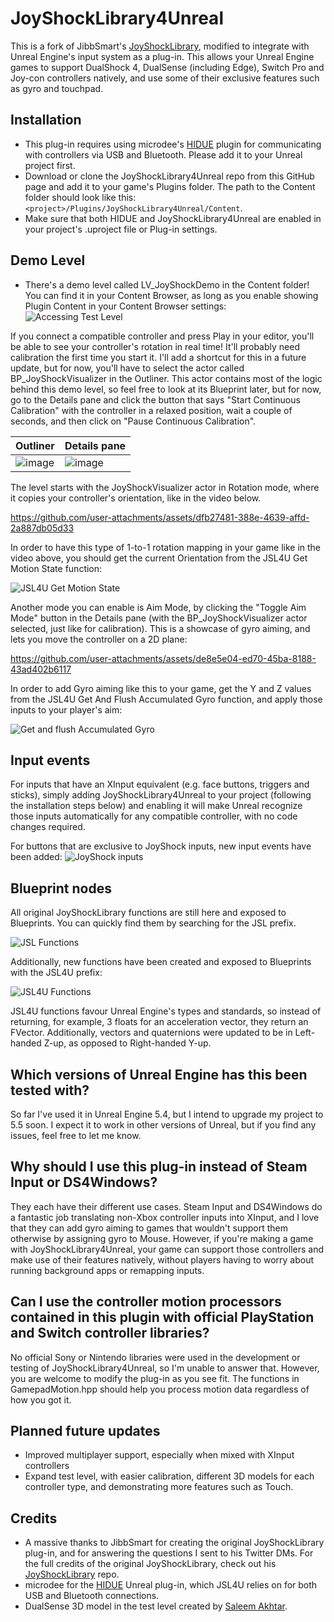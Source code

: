 # JoyShockLibrary4Unreal
This is a fork of JibbSmart's [JoyShockLibrary](https://github.com/JibbSmart/JoyShockLibrary), modified to integrate with Unreal Engine's input system as a plug-in. This allows your Unreal Engine games to support DualShock 4, DualSense (including Edge), Switch Pro and Joy-con controllers natively, and use some of their exclusive features such as gyro and touchpad.

## Installation
- This plug-in requires using microdee's [HIDUE](https://github.com/microdee/HIDUE) plugin for communicating with controllers via USB and Bluetooth. Please add it to your Unreal project first.
- Download or clone the JoyShockLibrary4Unreal repo from this GitHub page and add it to your game's Plugins folder. The path to the Content folder should look like this: `<project>/Plugins/JoyShockLibrary4Unreal/Content`.
- Make sure that both HIDUE and JoyShockLibrary4Unreal are enabled in your project's .uproject file or Plug-in settings.

## Demo Level
- There's a demo level called LV_JoyShockDemo in the Content folder! You can find it in your Content Browser, as long as you enable showing Plugin Content in your Content Browser settings:
![Accessing Test Level](https://github.com/user-attachments/assets/920f87a8-6de6-4efd-a3bd-b8787ea1a9d4)

If you connect a compatible controller and press Play in your editor, you'll be able to see your controller's rotation in real time! It'll probably need calibration the first time you start it. I'll add a shortcut for this in a future update, but for now, you'll have to select the actor called BP_JoyShockVisualizer in the Outliner. This actor contains most of the logic behind this demo level, so feel free to look at its Blueprint later, but for now, go to the Details pane and click the button that says "Start Continuous Calibration" with the controller in a relaxed position, wait a couple of seconds, and then click on "Pause Continuous Calibration".


| Outliner  | Details pane |
| --------- | ------------ |
| ![image](https://github.com/user-attachments/assets/d6903620-1db0-41ff-b6a8-0bc605587bfb)  | ![image](https://github.com/user-attachments/assets/91c26248-ff39-44b4-914b-d810934e5a34) |


The level starts with the JoyShockVisualizer actor in Rotation mode, where it copies your controller's orientation, like in the video below.

https://github.com/user-attachments/assets/dfb27481-388e-4639-affd-2a887db05d33

In order to have this type of 1-to-1 rotation mapping in your game like in the video above, you should get the current Orientation from the JSL4U Get Motion State function:

![JSL4U Get Motion State](https://github.com/user-attachments/assets/5779b093-e757-466a-947e-c96adbd9a6b5)


Another mode you can enable is Aim Mode, by clicking the "Toggle Aim Mode" button in the Details pane (with the BP_JoyShockVisualizer actor selected, just like for calibration). This is a showcase of gyro aiming, and lets you move the controller on a 2D plane:

https://github.com/user-attachments/assets/de8e5e04-ed70-45ba-8188-43ad402b6117

In order to add Gyro aiming like this to your game, get the Y and Z values from the JSL4U Get And Flush Accumulated Gyro function, and apply those inputs to your player's aim:

![Get and flush Accumulated Gyro](https://github.com/user-attachments/assets/b032ec0e-9ebb-4d9c-bd2b-773eec098fcd)

## Input events

For inputs that have an XInput equivalent (e.g. face buttons, triggers and sticks), simply adding JoyShockLibrary4Unreal to your project (following the installation steps below) and enabling it will make Unreal recognize those inputs automatically for any compatible controller, with no code changes required.

For buttons that are exclusive to JoyShock inputs, new input events have been added:
![JoyShock inputs](https://github.com/user-attachments/assets/3ce0e091-e703-4781-823f-33e1aa615997)

## Blueprint nodes

All original JoyShockLibrary functions are still here and exposed to Blueprints. You can quickly find them by searching for the JSL prefix. 

![JSL Functions](https://github.com/user-attachments/assets/08010581-64ec-45c8-9e79-9fc8a2315349)

Additionally, new functions have been created and exposed to Blueprints with the JSL4U prefix:

![JSL4U Functions](https://github.com/user-attachments/assets/1d59f8cd-2888-4ab3-b1ca-2a29b00f3f6b)

JSL4U functions favour Unreal Engine's types and standards, so instead of returning, for example, 3 floats for an acceleration vector, they return an FVector. Additionally, vectors and quaternions were updated to be in Left-handed Z-up, as opposed to Right-handed Y-up.

## Which versions of Unreal Engine has this been tested with?
So far I've used it in Unreal Engine 5.4, but I intend to upgrade my project to 5.5 soon. I expect it to work in other versions of Unreal, but if you find any issues, feel free to let me know.

## Why should I use this plug-in instead of Steam Input or DS4Windows?

They each have their different use cases. Steam Input and DS4Windows do a fantastic job translating non-Xbox controller inputs into XInput, and I love that they can add gyro aiming to games that wouldn't support them otherwise by assigning gyro to Mouse. However, if you're making a game with JoyShockLibrary4Unreal, your game can support those controllers and make use of their features natively, without players having to worry about running background apps or remapping inputs. 

## Can I use the controller motion processors contained in this plugin with official PlayStation and Switch controller libraries?
No official Sony or Nintendo libraries were used in the development or testing of JoyShockLibrary4Unreal, so I'm unable to answer that. However, you are welcome to modify the plug-in as you see fit. The functions in GamepadMotion.hpp should help you process motion data regardless of how you got it.

## Planned future updates
- Improved multiplayer support, especially when mixed with XInput controllers
- Expand test level, with easier calibration, different 3D models for each controller type, and demonstrating more features such as Touch.

## Credits
- A massive thanks to JibbSmart for creating the original JoyShockLibrary plug-in, and for answering the questions I sent to his Twitter DMs. For the full credits of the original JoyShockLibrary, check out his [JoyShockLibrary](https://github.com/JibbSmart/JoyShockLibrary) repo.
- microdee for the [HIDUE](https://github.com/microdee/HIDUE) Unreal plug-in, which JSL4U relies on for both USB and Bluetooth connections.
- DualSense 3D model in the test level created by [Saleem Akhtar](https://www.artstation.com/marketplace/p/zBM9R/ps5-duelsense-controller-3d-model-fbx).
